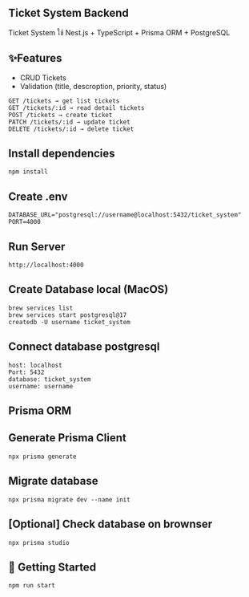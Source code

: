 ## Ticket System Backend
Ticket System ใช้ Nest.js + TypeScript + Prisma ORM + PostgreSQL

## ✨Features
- CRUD Tickets
- Validation (title, descroption, priority, status)
```
GET /tickets → get list tickets
GET /tickets/:id → read detail tickets
POST /tickets → create ticket 
PATCH /tickets/:id → update ticket
DELETE /tickets/:id → delete ticket
```

## Install dependencies
```
npm install
```

## Create .env
```
DATABASE_URL="postgresql://username@localhost:5432/ticket_system"
PORT=4000
```
## Run Server
```
http://localhost:4000
```

## Create Database local (MacOS)
```
brew services list
brew services start postgresql@17
createdb -U username ticket_system
```
## Connect database postgresql
```
host: localhost
Port: 5432
database: ticket_system
username: username
```

## Prisma ORM
## Generate Prisma Client
```
npx prisma generate
```
## Migrate database
```
npx prisma migrate dev --name init
```
## [Optional] Check database on brownser
```
npx prisma studio
```

## 🚀 Getting Started
```
npm run start
```